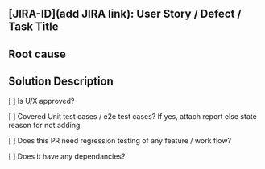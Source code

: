 ## [JIRA-ID](add JIRA link): User Story / Defect / Task Title
<!--For e.g [ODC-100](https://jira.coreos.com/browse/ODC-100): Title of user story / defect / task -->

## Root cause
<!--Briefly describe the root cause & analysis of the problem-->

## Solution Description
<!--Describe your code changes in detail and explain the solution-->

[ ] Is U/X approved?
<!-- If designer review required, add screenshots/gifs and tag @openshift/team-devconsole-ux -->

[ ] Covered Unit test cases / e2e test cases? If yes, attach report else state reason for not adding.
<!-- Were unit tests or E2E test recorded for this change, or was only manual testing applicable -->

[ ] Does this PR need regression testing of any feature / work flow?
<!-- If the changes have bigger impact on any feature / work flow, do mention scope for regression testing -->

[ ] Does it have any dependancies?
<!-- Mention dependancies like PR, Defect, Prerequisite setup, application, operators, etc -->
